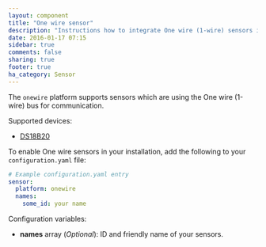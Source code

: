 ```yaml
---
layout: component
title: "One wire sensor"
description: "Instructions how to integrate One wire (1-wire) sensors into Home Assistant."
date: 2016-01-17 07:15
sidebar: true
comments: false
sharing: true
footer: true
ha_category: Sensor
---
```


The `onewire` platform supports sensors which are using the One wire (1-wire) bus for communication.

Supported devices:

- [DS18B20](https://datasheets.maximintegrated.com/en/ds/DS18B20.pdf)

To enable One wire sensors in your installation, add the following to your `configuration.yaml` file:

```yaml
# Example configuration.yaml entry
sensor:
  platform: onewire
  names:
    some_id: your name
```

Configuration variables:

- **names** array (*Optional*): ID and friendly name of your sensors.

